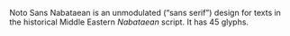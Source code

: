 Noto Sans Nabataean is an unmodulated (“sans serif”) design for texts in the historical Middle Eastern _Nabataean_ script. It has 45 glyphs.